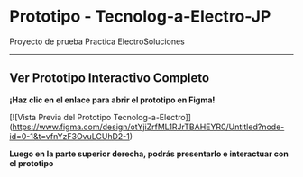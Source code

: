 # Prototipo - Tecnolog-a-Electro-JP

Proyecto de prueba Practica ElectroSoluciones

---

## Ver Prototipo Interactivo Completo

**¡Haz clic en el enlace para abrir el prototipo en Figma!**

[![Vista Previa del Prototipo Tecnolog-a-Electro]] (https://www.figma.com/design/otYjiZrfML1RJrTBAHEYR0/Untitled?node-id=0-1&t=vfnYzF3OvuLCUhD2-1)

**Luego en la parte superior derecha, podrás presentarlo e interactuar con el prototipo**
